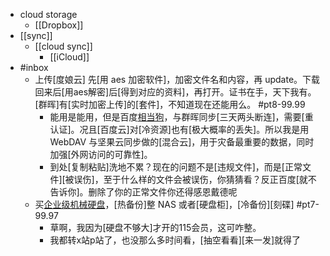 - cloud storage
    - [[Dropbox]]
- [[sync]]
    - [[cloud sync]]
        - [[iCloud]]
- #inbox
    - 上传[度娘云] 先[用 aes 加密软件]，加密文件名和内容，再 update。下载回来后[用aes解密]后[得到对应的资料]，再打开。证书在手，天下我有。[群晖]有[实时加密上传]的[套件]，不知道现在还能用么。 #pt8-99.99
        - 能用是能用，但是百度[相当狗](https://www.zhihu.com/question/420273850/answer/1836326995)，与群晖同步[三天两头断连]，需要[重认证]。况且[百度云]对[冷资源]也有[极大概率的丢失]。所以我是用 WebDAV 与坚果云同步做的[混合云]，用于灾备最重要的数据，同时加强[外网访问的可靠性]。
        - 到处[复制粘贴]洗地不累？现在的问题不是[违规文件]，而是[正常文件][被误伤]，至于什么样的文件会被误伤，你猜猜看？反正百度[就不告诉你]。删除了你的正常文件你还得感恩戴德呢
    - 买[企业级机械硬盘](https://bbs.saraba1st.com/2b/thread-2023342-1-1.html)，[热备份]整 NAS 或者[硬盘柜]，[冷备份][刻碟] #pt7-99.97
        - 草啊，我因为[硬盘不够大]才开的115会员，这可咋整。
        - 我都转x站p站了，也没那么多时间看，[抽空看看][来一发]就得了

